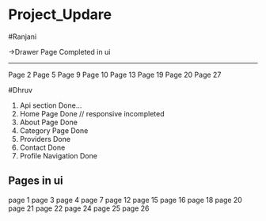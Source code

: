# Project_Updare
#Ranjani
 
 ->Drawer Page Completed in ui
 _____________________________________
  Page 2
  Page 5
  Page 9
  Page 10
  Page 13
  Page 19
  Page 20
  Page 27
 
 

#Dhruv
1. Api section Done...
2. Home Page Done // responsive incompleted
3. About Page Done 
4. Category Page Done
5. Providers Done
6. Contact Done
7. Profile Navigation Done

Pages in ui
-------------------------------------------------
page 1
page 3
page 4
page 7
page 12
page 15
page 16
page 18
page 20
page 21
page 22
page 24
page 25
page 26
